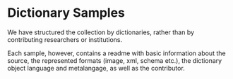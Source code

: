 # Dictionary Samples

We have structured the collection by dictionaries, rather than by contributing researchers or institutions. 

Each sample, however, contains a readme with basic information about the source, the represented formats (image, xml, schema etc.), the dictionary object language and metalangage, as well as the contributor.  

